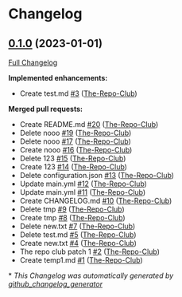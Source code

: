 # Changelog

## [0.1.0](https://github.com/HeCodes2Much/temp/tree/0.1.0) (2023-01-01)

[Full Changelog](https://github.com/HeCodes2Much/temp/compare/5841972672c270281e6cc3ede75f28f4e0e89740...0.1.0)

**Implemented enhancements:**

- Create test.md [\#3](https://github.com/HeCodes2Much/temp/pull/3) ([The-Repo-Club](https://github.com/The-Repo-Club))

**Merged pull requests:**

- Create README.md [\#20](https://github.com/HeCodes2Much/temp/pull/20) ([The-Repo-Club](https://github.com/The-Repo-Club))
- Delete nooo [\#19](https://github.com/HeCodes2Much/temp/pull/19) ([The-Repo-Club](https://github.com/The-Repo-Club))
- Delete nooo [\#17](https://github.com/HeCodes2Much/temp/pull/17) ([The-Repo-Club](https://github.com/The-Repo-Club))
- Create nooo [\#16](https://github.com/HeCodes2Much/temp/pull/16) ([The-Repo-Club](https://github.com/The-Repo-Club))
- Delete 123 [\#15](https://github.com/HeCodes2Much/temp/pull/15) ([The-Repo-Club](https://github.com/The-Repo-Club))
- Create 123 [\#14](https://github.com/HeCodes2Much/temp/pull/14) ([The-Repo-Club](https://github.com/The-Repo-Club))
- Delete configuration.json [\#13](https://github.com/HeCodes2Much/temp/pull/13) ([The-Repo-Club](https://github.com/The-Repo-Club))
- Update main.yml [\#12](https://github.com/HeCodes2Much/temp/pull/12) ([The-Repo-Club](https://github.com/The-Repo-Club))
- Update main.yml [\#11](https://github.com/HeCodes2Much/temp/pull/11) ([The-Repo-Club](https://github.com/The-Repo-Club))
- Create CHANGELOG.md [\#10](https://github.com/HeCodes2Much/temp/pull/10) ([The-Repo-Club](https://github.com/The-Repo-Club))
- Delete tmp [\#9](https://github.com/HeCodes2Much/temp/pull/9) ([The-Repo-Club](https://github.com/The-Repo-Club))
- Create tmp [\#8](https://github.com/HeCodes2Much/temp/pull/8) ([The-Repo-Club](https://github.com/The-Repo-Club))
- Delete new.txt [\#7](https://github.com/HeCodes2Much/temp/pull/7) ([The-Repo-Club](https://github.com/The-Repo-Club))
- Delete test.md [\#5](https://github.com/HeCodes2Much/temp/pull/5) ([The-Repo-Club](https://github.com/The-Repo-Club))
- Create new.txt [\#4](https://github.com/HeCodes2Much/temp/pull/4) ([The-Repo-Club](https://github.com/The-Repo-Club))
- The repo club patch 1 [\#2](https://github.com/HeCodes2Much/temp/pull/2) ([The-Repo-Club](https://github.com/The-Repo-Club))
- Create temp1.md [\#1](https://github.com/HeCodes2Much/temp/pull/1) ([The-Repo-Club](https://github.com/The-Repo-Club))



\* *This Changelog was automatically generated by [github_changelog_generator](https://github.com/github-changelog-generator/github-changelog-generator)*
